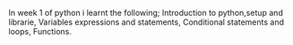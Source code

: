 In week 1 of python i learnt the following; Introduction to python,setup and librarie,
                                            Variables expressions and statements,
                                            Conditional statements and loops,
                                            Functions.



